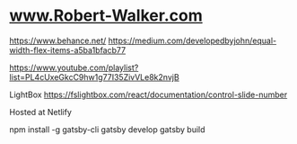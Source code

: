 # www.Robert-Walker.com

https://www.behance.net/
https://medium.com/developedbyjohn/equal-width-flex-items-a5ba1bfacb77

https://www.youtube.com/playlist?list=PL4cUxeGkcC9hw1g77I35ZivVLe8k2nvjB

LightBox
https://fslightbox.com/react/documentation/control-slide-number

Hosted at Netlify

npm install -g gatsby-cli
gatsby develop
gatsby build  